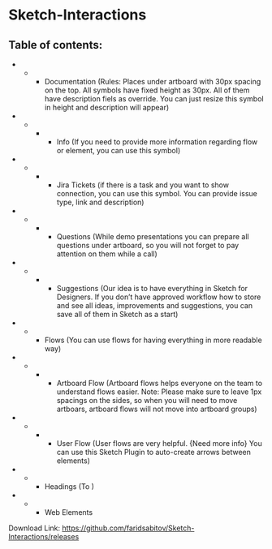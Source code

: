 # Sketch-Interactions

## Table of contents:

- - - Documentation (Rules: Places under artboard with 30px spacing on the top. All symbols have fixed height as 30px. All of them have description fiels as override. You can just resize this symbol in height and description will appear)
- - - - Info (If you need to provide more information regarding flow or element, you can use this symbol)
- - - - Jira Tickets (if there is a task and you want to show connection, you can use this symbol. You can provide issue type, link and description)
- - - - Questions (While demo presentations you can prepare all questions under artboard, so you will not forget to pay attention on them while a call)
- - - - Suggestions (Our idea is to have everything in Sketch for Designers. If you don’t have approved workflow how to store and see all ideas, improvements and suggestions, you can save all of them in Sketch as a start)

- - - Flows (You can use flows for having everything in more readable way)
- - - - Artboard Flow (Artboard flows helps everyone on the team to understand flows easier. Note: Please make sure to leave 1px spacings on the sides, so when you will need to move artboars, artboard flows will not move into artboard groups)
- - - - User Flow (User flows are very helpful. {Need more info} You can use this Sketch Plugin to auto-create arrows between elements)

- - - Headings (To )

- - - Web Elements


Download Link:
https://github.com/faridsabitov/Sketch-Interactions/releases